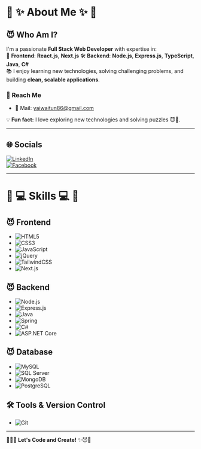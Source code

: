 # 🖤 **✨ About Me ✨** 🖤  

## 😈 **Who Am I?**  
I'm a passionate **Full Stack Web Developer** with expertise in:  
🚀 **Frontend**: **React.js**, **Next.js**
🛠️ **Backend**: **Node.js**, **Express.js**, **TypeScript**, **Java**, **C#**  
📚 I enjoy learning new technologies, solving challenging problems, and building **clean, scalable applications**.  

### 📧 **Reach Me**  
- 💌 Mail: [yaiwaitun86@gmail.com](mailto:yatiwaitun86@gmail.com)  

💡 **Fun fact:** I love exploring new technologies and solving puzzles 😈🖤.  

---

## 🌐 **Socials**

[![LinkedIn](https://img.shields.io/badge/LinkedIn-%230077B5.svg?logo=linkedin&logoColor=white)](https://www.linkedin.com/in/yati-wai-tun-a33078308/)  
[![Facebook](https://img.shields.io/badge/Facebook-blue?logo=facebook)](https://www.facebook.com/share/1BbvW96snW/)

---

# 🖤 💻 Skills 💻 🖤

## 😈 **Frontend**  
- ![HTML5](https://img.shields.io/badge/HTML5-E34F26?logo=HTML5&logoColor=white)  
- ![CSS3](https://img.shields.io/badge/CSS3-1572B6?logo=css3&logoColor=white)  
- ![JavaScript](https://shields.io/badge/JavaScript-F7DF1E?logo=JavaScript&logoColor=000)  
- ![jQuery](https://img.shields.io/badge/jQuery-0769AD?logo=jquery&logoColor=white)  
- ![TailwindCSS](https://img.shields.io/badge/Tailwind_CSS-38B2AC?logo=tailwind-css&logoColor=white)  
- ![Next.js](https://img.shields.io/badge/Next.js-000000?logo=next.js&logoColor=white&style=for-the-badge)


## 😈 **Backend**  
- ![Node.js](https://img.shields.io/badge/Node.js-6DA55F?logo=node.js&logoColor=white)  
- ![Express.js](https://img.shields.io/badge/Express.js-404d59?logo=express&logoColor=%2361DAFB)  
- ![Java](https://img.shields.io/badge/Java-ED8B00?logo=openjdk&logoColor=white)  
- ![Spring](https://img.shields.io/badge/Spring-6DB33F?logo=spring&logoColor=white)  
- ![C#](https://img.shields.io/badge/C%23-A020F0?logo=c-sharp&logoColor=white)  
- ![ASP.NET Core](https://img.shields.io/badge/ASP.NET_Core-A020F0?logo=.net&logoColor=white)  

## 😈 **Database**  
- ![MySQL](https://img.shields.io/badge/MySQL-00000f?logo=mysql&logoColor=white)  
- ![SQL Server](https://img.shields.io/badge/SQL_Server-CC2927?logo=microsoft-sql-server&logoColor=white)  
- ![MongoDB](https://img.shields.io/badge/MongoDB-4ea94b?logo=mongodb&logoColor=white)  
- ![PostgreSQL](https://img.shields.io/badge/PostgreSQL-4169e1?logo=postgresql&logoColor=white)  

## 🛠️ **Tools & Version Control**  
- ![Git](https://img.shields.io/badge/Git-fc6d26?logo=git&logoColor=white)  

---

🖤😈✨ **Let's Code and Create!** ✨😈🖤
